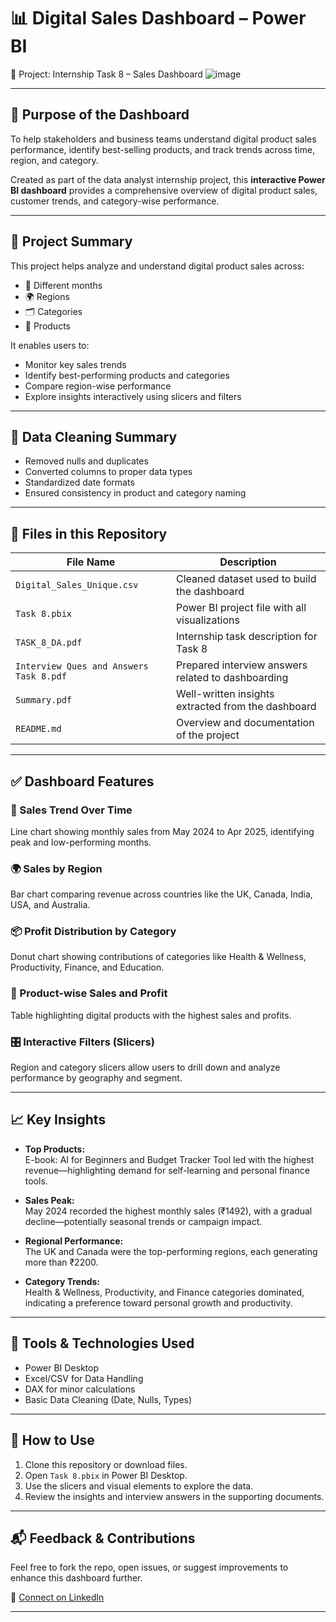 # 📊 Digital Sales Dashboard – Power BI  
📁 Project: Internship Task 8 – Sales Dashboard
![image](https://github.com/user-attachments/assets/a59fc084-70f0-4543-9634-ac3e03f7c0ef)



---

## 🎯 Purpose of the Dashboard

To help stakeholders and business teams understand digital product sales performance, identify best-selling products, and track trends across time, region, and category.

Created as part of the data analyst internship project, this **interactive Power BI dashboard** provides a comprehensive overview of digital product sales, customer trends, and category-wise performance.

---

## 📌 Project Summary

This project helps analyze and understand digital product sales across:

- 📅 Different months  
- 🌍 Regions  
- 🗂️ Categories  
- 🛒 Products  

It enables users to:

- Monitor key sales trends  
- Identify best-performing products and categories  
- Compare region-wise performance  
- Explore insights interactively using slicers and filters  

---

## 🧹 Data Cleaning Summary

- Removed nulls and duplicates  
- Converted columns to proper data types  
- Standardized date formats  
- Ensured consistency in product and category naming  

---

## 📁 Files in this Repository

| File Name                              | Description                                         |
|---------------------------------------|-----------------------------------------------------|
| `Digital_Sales_Unique.csv`            | Cleaned dataset used to build the dashboard         |
| `Task 8.pbix`                          | Power BI project file with all visualizations       |
| `TASK_8_DA.pdf`                        | Internship task description for Task 8              |
| `Interview Ques and Answers Task 8.pdf` | Prepared interview answers related to dashboarding |
| `Summary.pdf`                           | Well-written insights extracted from the dashboard  |
| `README.md`                            | Overview and documentation of the project           |

---

## ✅ Dashboard Features

### 📅 Sales Trend Over Time  
Line chart showing monthly sales from May 2024 to Apr 2025, identifying peak and low-performing months.

### 🌍 Sales by Region  
Bar chart comparing revenue across countries like the UK, Canada, India, USA, and Australia.

### 📦 Profit Distribution by Category  
Donut chart showing contributions of categories like Health & Wellness, Productivity, Finance, and Education.

### 🎯 Product-wise Sales and Profit  
Table highlighting digital products with the highest sales and profits.

### 🎛️ Interactive Filters (Slicers)  
Region and category slicers allow users to drill down and analyze performance by geography and segment.

---

## 📈 Key Insights

- **Top Products:**  
  E-book: AI for Beginners and Budget Tracker Tool led with the highest revenue—highlighting demand for self-learning and personal finance tools.

- **Sales Peak:**  
  May 2024 recorded the highest monthly sales (₹1492), with a gradual decline—potentially seasonal trends or campaign impact.

- **Regional Performance:**  
  The UK and Canada were the top-performing regions, each generating more than ₹2200.

- **Category Trends:**  
  Health & Wellness, Productivity, and Finance categories dominated, indicating a preference toward personal growth and productivity.

---

## 🔧 Tools & Technologies Used

- Power BI Desktop  
- Excel/CSV for Data Handling  
- DAX for minor calculations  
- Basic Data Cleaning (Date, Nulls, Types)

---

## 📌 How to Use

1. Clone this repository or download files.  
2. Open `Task 8.pbix` in Power BI Desktop.  
3. Use the slicers and visual elements to explore the data.  
4. Review the insights and interview answers in the supporting documents.

---

## 📬 Feedback & Contributions

Feel free to fork the repo, open issues, or suggest improvements to enhance this dashboard further.

📎 [Connect on LinkedIn](https://www.linkedin.com/in/somyasinha100)

---
